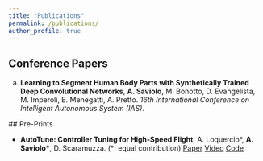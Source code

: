 ```yaml
---
title: "Publications"
permalink: /publications/
author_profile: true
---
```



<!---
## Journal Papers:
-->

## Conference Papers
<ol type="a">
<li> <b>Learning to Segment Human Body Parts with Synthetically Trained Deep Convolutional Networks</b>, <b>A. Saviolo</b>, M. Bonotto, D. Evangelista, M. Imperoli, E. Menegatti, A. Pretto. <i>16th International Conference on Intelligent Autonomous System (IAS)</i>. </li>
</ol>
## Pre-Prints

- <b>AutoTune: Controller Tuning for High-Speed Flight</b>, A. Loquercio*, <b>A. Saviolo*</b>, D. Scaramuzza. (\*: equal contribution)
[Paper](https://arxiv.org/abs/2103.10698) [Video](https://www.youtube.com/watch?v=m2q_y7C01So&ab_channel=UZHRoboticsandPerceptionGroup) [Code](https://github.com/uzh-rpg/mh_autotune)

<!---
## Workshop papers:
-->


